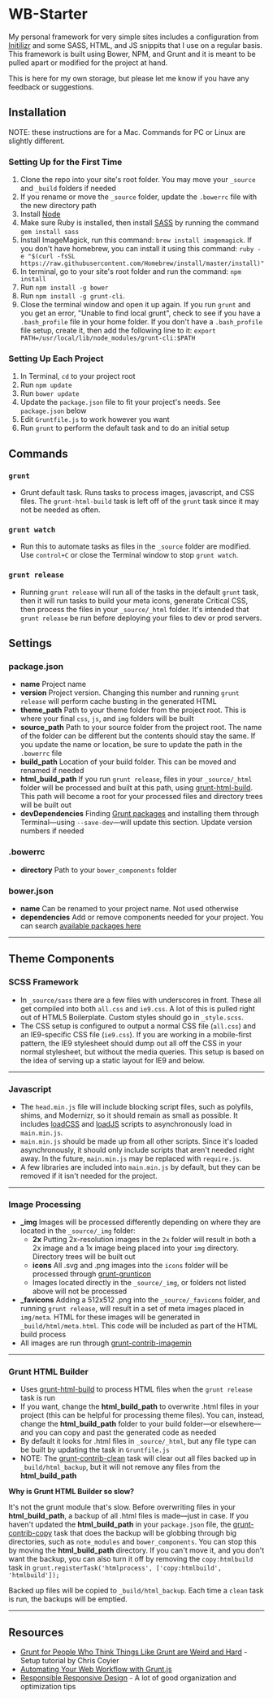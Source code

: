 WB-Starter
==========

My personal framework for very simple sites includes a configuration from [Initilizr](http://www.initializr.com) and some SASS, HTML, and JS snippits that I use on a regular basis. This framework is built using Bower, NPM, and Grunt and it is meant to be pulled apart or modified for the project at hand.

This is here for my own storage, but please let me know if you have any feedback or suggestions.

## Installation
NOTE: these instructions are for a Mac. Commands for PC or Linux are slightly different.

### Setting Up for the First Time
1. Clone the repo into your site's root folder. You may move your `_source` and `_build` folders if needed
2. If you rename or move the `_source` folder, update the `.bowerrc` file with the new directory path
3. Install [Node](http://nodejs.org/)
4. Make sure Ruby is installed, then install [SASS](http://sass-lang.com/) by running the command `gem install sass`
5. Install ImageMagick, run this command: `brew install imagemagick`. If you don't have homebrew, you can install it using this command: `ruby -e "$(curl -fsSL https://raw.githubusercontent.com/Homebrew/install/master/install)"`
6. In terminal, go to your site's root folder and run the command: `npm install`
7. Run `npm install -g bower`
8. Run `npm install -g grunt-cli`.
9. Close the terminal window and open it up again. If you run `grunt` and you get an error, "Unable to find local grunt", check to see if you have a `.bash_profile` file in your home folder. If you don't have a `.bash_profile` file setup, create it, then add the following line to it: `export PATH=/usr/local/lib/node_modules/grunt-cli:$PATH`

### Setting Up Each Project
1. In Terminal, `cd` to your project root
2. Run `npm update`
3. Run `bower update`
4. Update the `package.json` file to fit your project's needs. See `package.json` below
5. Edit `Gruntfile.js` to work however you want
6. Run `grunt` to perform the default task and to do an initial setup

## Commands
### `grunt`
- Grunt default task. Runs tasks to process images, javascript, and CSS files. The `grunt-html-build` task is left off of the `grunt` task since it may not be needed as often.

### `grunt watch`
- Run this to automate tasks as files in the `_source` folder are modified. Use `control+C` or close the Terminal window to stop `grunt watch`.

### `grunt release`
- Running `grunt release` will run all of the tasks in the default `grunt` task, then it will run tasks to build your meta icons, generate Critical CSS, then process the files in your `_source/_html` folder. It's intended that `grunt release` be run before deploying your files to dev or prod servers.

## Settings
### package.json
- **name** Project name
- **version** Project version. Changing this number and running `grunt release` will perform cache busting in the generated HTML
- **theme_path** Path to your theme folder from the project root. This is where your final `css`, `js`, and `img` folders will be built
- **source_path** Path to your source folder from the project root. The name of the folder can be different but the contents should stay the same. If you update the name or location, be sure to update the path in the `.bowerrc` file
- **build_path** Location of your build folder. This can be moved and renamed if needed
- **html_build_path** If you run `grunt release`, files in your `_source/_html` folder will be processed and built at this path, using [grunt-html-build](https://www.npmjs.com/package/grunt-html-build). This path will become a root for your processed files and directory trees will be built out
- **devDependencies** Finding [Grunt packages](http://gruntjs.com/plugins) and installing them through Terminal—using `--save-dev`—will update this section. Update version numbers if needed

### .bowerrc
- **directory** Path to your `bower_components` folder

### bower.json
- **name** Can be renamed to your project name. Not used otherwise
- **dependencies** Add or remove components needed for your project. You can search [available packages here](http://bower.io/search/)

---
## Theme Components
### SCSS Framework
- In `_source/sass` there are a few files with underscores in front. These all get compiled into both `all.css` and `ie9.css`. A lot of this is pulled right out of HTML5 Boilerplate. Custom styles should go in `_style.scss`.
- The CSS setup is configured to output a normal CSS file (`all.css`) and an IE9-specific CSS file (`ie9.css`). If you are working in a mobile-first pattern, the IE9 stylesheet should dump out all off the CSS in your normal stylesheet, but without the media queries. This setup is based on the idea of serving up a static layout for IE9 and below.

---
### Javascript
- The `head.min.js` file will include blocking script files, such as polyfils, shims, and Modernizr, so it should remain as small as possible. It includes [loadCSS](https://github.com/filamentgroup/loadCSS) and [loadJS](https://github.com/filamentgroup/loadJS) scripts to asynchronously load in `main.min.js`.
- `main.min.js` should be made up from all other scripts. Since it's loaded asynchronously, it should only include scripts that aren't needed right away. In the future, `main.min.js` may be replaced with `require.js`.
- A few libraries are included into `main.min.js` by default, but they can be removed if it isn't needed for the project.

---
### Image Processing
- **_img** Images will be processed differently depending on where they are located in the `_source/_img` folder:
  - **2x** Putting 2x-resolution images in the `2x` folder will result in both a 2x image and a 1x image being placed into your `img` directory. Directory trees will be built out
  - **icons** All .svg and .png images into the `icons` folder will be processed through [grunt-grunticon](https://www.npmjs.com/package/grunt-grunticon)
  - Images located directly in the `_source/_img`, or folders not listed above will not be processed
- **_favicons** Adding a 512x512 .png into the `_source/_favicons` folder, and running `grunt release`, will result in a set of meta images placed in `img/meta`. HTML for these images will be generated in `_build/html/meta.html`. This code will be included as part of the HTML build process
- All images are run through [grunt-contrib-imagemin](https://www.npmjs.com/package/grunt-contrib-imagemin)

---
### Grunt HTML Builder
- Uses [grunt-html-build](https://www.npmjs.com/package/grunt-html-build) to process HTML files when the `grunt release` task is run
- If you want, change the **html_build_path** to overwrite .html files in your project (this can be helpful for processing theme files). You can, instead, change the **html_build_path** folder to your build folder—or elsewhere—and you can copy and past the generated code as needed
- By default it looks for .html files in `_source/_html`, but any file type can be built by updating the task in `Gruntfile.js`
- NOTE: The [grunt-contrib-clean](https://www.npmjs.com/package/grunt-contrib-clean) task will clear out all files backed up in `_build/html_backup`, but it will not remove any files from the **html_build_path**

**Why is Grunt HTML Builder so slow?**

It's not the grunt module that's slow. Before overwriting files in your **html_build_path**, a backup of all .html files is made—just in case. If you haven't updated the **html_build_path** in your `package.json` file, the [grunt-contrib-copy](https://www.npmjs.com/package/grunt-contrib-copy) task that does the backup will be globbing through big directories, such as `note_modules` and `bower_components`. You can stop this by moving the **html_build_path** directory. If you can't move it, and you don't want the backup, you can also turn it off by removing the `copy:htmlbuild` task in `grunt.registerTask('htmlprocess', ['copy:htmlbuild', 'htmlbuild']);`

Backed up files will be copied to `_build/html_backup`. Each time a `clean` task is run, the backups will be emptied.

---
## Resources
- [Grunt for People Who Think Things Like Grunt are Weird and Hard](http://24ways.org/2013/grunt-is-not-weird-and-hard/) - Setup tutorial by Chris Coyier
- [Automating Your Web Workflow with Grunt.js](http://techneblog.com/article/automating-your-web-workflow-gruntjs)
- [Responsible Responsive Design](http://www.abookapart.com/products/responsible-responsive-design) - A lot of good organization and optimization tips
